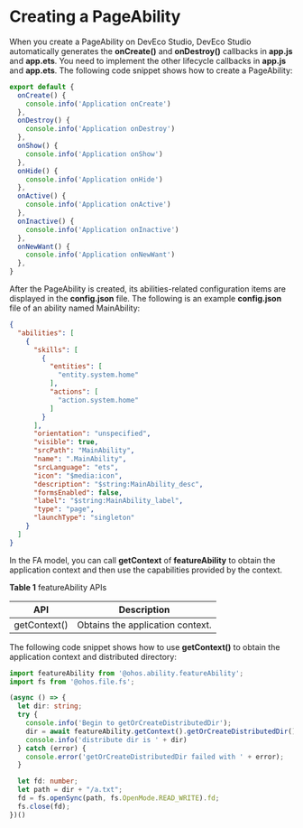 # Creating a PageAbility


When you create a PageAbility on DevEco Studio, DevEco Studio automatically generates the **onCreate()** and **onDestroy()** callbacks in **app.js** and **app.ets**. You need to implement the other lifecycle callbacks in **app.js** and **app.ets**. The following code snippet shows how to create a PageAbility:

```ts
export default {
  onCreate() {
    console.info('Application onCreate')
  },
  onDestroy() {
    console.info('Application onDestroy')
  },
  onShow() {
    console.info('Application onShow')
  },
  onHide() {
    console.info('Application onHide')
  },
  onActive() {
    console.info('Application onActive')
  },
  onInactive() {
    console.info('Application onInactive')
  },
  onNewWant() {
    console.info('Application onNewWant')
  },
}
```


After the PageAbility is created, its abilities-related configuration items are displayed in the **config.json** file. The following is an example **config.json** file of an ability named MainAbility:

```json
{
  "abilities": [
    {
      "skills": [
        {
          "entities": [
            "entity.system.home"
          ],
          "actions": [
            "action.system.home"
          ]
        }
      ],
      "orientation": "unspecified",
      "visible": true,
      "srcPath": "MainAbility",
      "name": ".MainAbility",
      "srcLanguage": "ets",
      "icon": "$media:icon",
      "description": "$string:MainAbility_desc",
      "formsEnabled": false,
      "label": "$string:MainAbility_label",
      "type": "page",
      "launchType": "singleton"
    }
  ]
}
```


In the FA model, you can call **getContext** of **featureAbility** to obtain the application context and then use the capabilities provided by the context.


**Table 1** featureAbility APIs

| API| Description|
| -------- | -------- |
| getContext() | Obtains the application context.|


The following code snippet shows how to use **getContext()** to obtain the application context and distributed directory:

```ts
import featureAbility from '@ohos.ability.featureAbility';
import fs from '@ohos.file.fs';

(async () => {
  let dir: string;
  try {
    console.info('Begin to getOrCreateDistributedDir');
    dir = await featureAbility.getContext().getOrCreateDistributedDir();
    console.info('distribute dir is ' + dir)
  } catch (error) {
    console.error('getOrCreateDistributedDir failed with ' + error);
  }

  let fd: number;
  let path = dir + "/a.txt";
  fd = fs.openSync(path, fs.OpenMode.READ_WRITE).fd;
  fs.close(fd);
})()
```
